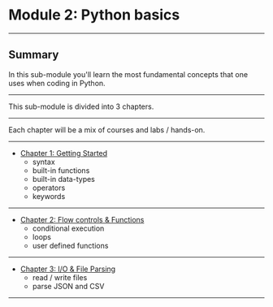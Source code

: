 # Module 2: Python basics

---

## Summary

In this sub-module you'll learn the most fundamental concepts that one uses when coding in Python.

---

This sub-module is divided into 3 chapters.

---

Each chapter will be a mix of courses and labs / hands-on.

---

- [Chapter 1: Getting Started](PART-1.md)
  - syntax
  - built-in functions
  - built-in data-types
  - operators
  - keywords

---

- [Chapter 2: Flow controls & Functions](PART-2.md)
  - conditional execution
  - loops
  - user defined functions

---

- [Chapter 3: I/O & File Parsing](PART-3.md)
  - read / write files
  - parse JSON and CSV

---
